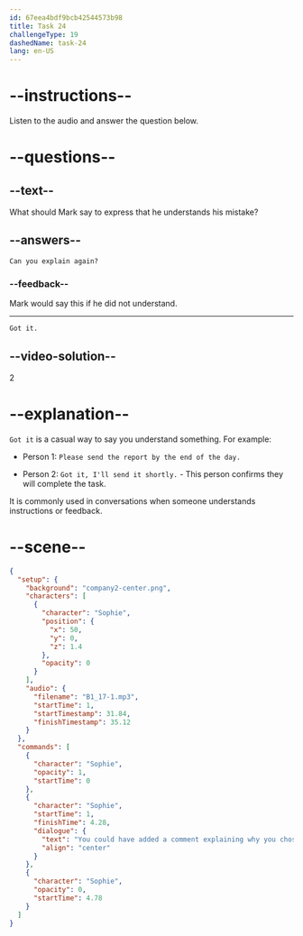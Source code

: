 ```yaml
---
id: 67eea4bdf9bcb42544573b98
title: Task 24
challengeType: 19
dashedName: task-24
lang: en-US
---
```


<!-- (audio) Sophie: You could have added a comment explaining why you chose a particular loop structure. -->

<!-- SPEAKING -->

# --instructions--

Listen to the audio and answer the question below.

# --questions--

## --text--

What should Mark say to express that he understands his mistake?

## --answers--

`Can you explain again?`

### --feedback--

Mark would say this if he did not understand.

---

`Got it.`

## --video-solution--

2

# --explanation--

`Got it` is a casual way to say you understand something. For example:

- Person 1: `Please send the report by the end of the day.`

- Person 2: `Got it, I'll send it shortly.` - This person confirms they will complete the task.

It is commonly used in conversations when someone understands instructions or feedback.

# --scene--

```json
{
  "setup": {
    "background": "company2-center.png",
    "characters": [
      {
        "character": "Sophie",
        "position": {
          "x": 50,
          "y": 0,
          "z": 1.4
        },
        "opacity": 0
      }
    ],
    "audio": {
      "filename": "B1_17-1.mp3",
      "startTime": 1,
      "startTimestamp": 31.84,
      "finishTimestamp": 35.12
    }
  },
  "commands": [
    {
      "character": "Sophie",
      "opacity": 1,
      "startTime": 0
    },
    {
      "character": "Sophie",
      "startTime": 1,
      "finishTime": 4.28,
      "dialogue": {
        "text": "You could have added a comment explaining why you chose a particular loop structure.",
        "align": "center"
      }
    },
    {
      "character": "Sophie",
      "opacity": 0,
      "startTime": 4.78
    }
  ]
}
```
